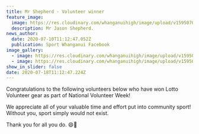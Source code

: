```yaml
---
title: Mr Shepherd - Volunteer winner
feature_image:
  image: https://res.cloudinary.com/whanganuihigh/image/upload/v1595070856/News/Jason_Shepherd_volunteer._sport_wanganui.jpg
  description: Mr Jason Shepherd.
news_author:
  date: 2020-07-10T11:12:47.052Z
  publication: Sport Whanganui Facebook
image_gallery:
  - image: https://res.cloudinary.com/whanganuihigh/image/upload/v1595070950/News/Jason_Shepherd_volunteer._..sport_wanganui.png
  - image: https://res.cloudinary.com/whanganuihigh/image/upload/v1595070908/News/Jason_Shepherd_volunteer.marie_joseph..sport_wanganui.png
show_in_slider: false
date: 2020-07-18T11:12:47.224Z
---
```

Congratulations to the following volunteers below who have won Lotto Volunteer gear as part of National Volunteer Week! 

We appreciate all of your valuable time and effort put into community sport! Without you, sport simply would not exist.

Thank you for all you do. 😄👏
